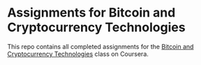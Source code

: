 # Assignments for Bitcoin and Cryptocurrency Technologies
This repo contains all completed assignments for the [Bitcoin and Cryptocurrency Technologies](https://www.coursera.org/learn/cryptocurrency/home/info) class on Coursera.
